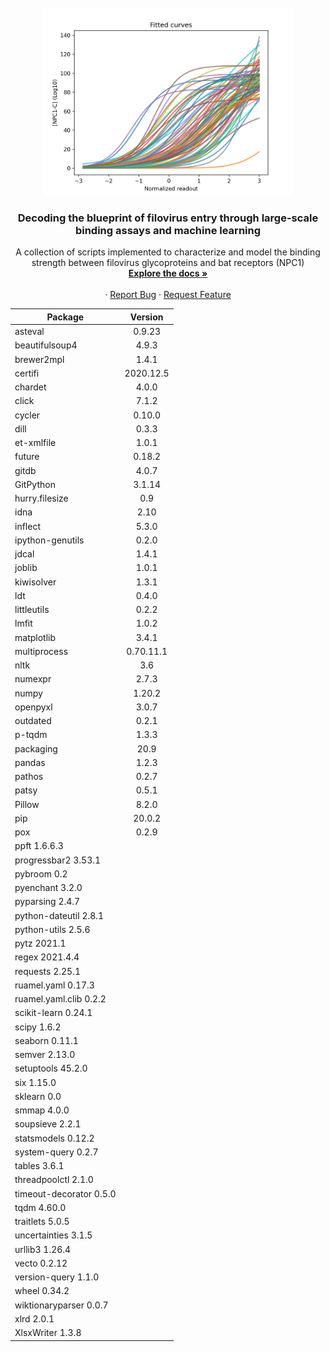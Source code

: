 <!-- PROJECT LOGO -->
<br />
<div align="center">
  <a href="https://github.com/chandranlab/filo_GP-bat_NPC1/img/curves.png">
    <img src="/img/curves.png" alt="Logo" width="400">
  </a>

  <h3 align="center">Decoding the blueprint of filovirus entry through large-scale binding assays and machine learning</h3>

  <p align="center">
    A collection of scripts implemented to characterize and model the binding strength between filovirus glycoproteins and bat receptors (NPC1)
    <br />
    <a href="https://github.com/chandranlab/filo_GP-bat_NPC1"><strong>Explore the docs »</strong></a>
    <br />
    <br />
    ·
    <a href="https://github.com/chandranlab/filo_GP-bat_NPC1/issues">Report Bug</a>
    ·
    <a href="https://github.com/chandranlab/filo_GP-bat_NPC1/issues">Request Feature</a>
  </p>
</div>

<!-- ########################################################################################## -->


|Package         | Version  |
|----------------|:--------:|
|asteval         | 0.9.23   |
|beautifulsoup4  | 4.9.3    |
|brewer2mpl      | 1.4.1    |
|certifi         | 2020.12.5|
|chardet         | 4.0.0    |
|click           | 7.1.2    |
|cycler          | 0.10.0   |
|dill            | 0.3.3    |
|et-xmlfile      | 1.0.1    |
|future          | 0.18.2   |
|gitdb           | 4.0.7    |
|GitPython       | 3.1.14   |
|hurry.filesize  | 0.9      |
|idna            | 2.10     |
|inflect         | 5.3.0    |
|ipython-genutils| 0.2.0    |
|jdcal           | 1.4.1    |
|joblib          | 1.0.1    |
|kiwisolver      | 1.3.1    |
|ldt             | 0.4.0    |
|littleutils     | 0.2.2    |
|lmfit           | 1.0.2    |
|matplotlib      | 3.4.1    |
|multiprocess    | 0.70.11.1|
|nltk            | 3.6      |
|numexpr         | 2.7.3    |
|numpy           | 1.20.2   |
|openpyxl        | 3.0.7    |
|outdated        | 0.2.1    |
|p-tqdm          | 1.3.3    |
|packaging       | 20.9     |
|pandas          | 1.2.3    |
|pathos          | 0.2.7    |
|patsy           | 0.5.1    |
|Pillow          | 8.2.0    |
|pip             | 20.0.2   |
|pox             | 0.2.9    |
|ppft              1.6.6.3  
|progressbar2      3.53.1   
|pybroom           0.2      
|pyenchant         3.2.0    
|pyparsing         2.4.7    
|python-dateutil   2.8.1    
|python-utils      2.5.6    
|pytz              2021.1   
|regex             2021.4.4 
|requests          2.25.1   
|ruamel.yaml       0.17.3   
|ruamel.yaml.clib  0.2.2    
|scikit-learn      0.24.1   
|scipy             1.6.2    
|seaborn           0.11.1   
|semver            2.13.0   
|setuptools        45.2.0   
|six               1.15.0   
|sklearn           0.0      
|smmap             4.0.0    
|soupsieve         2.2.1    
|statsmodels       0.12.2   
|system-query      0.2.7    
|tables            3.6.1    
|threadpoolctl     2.1.0    
|timeout-decorator 0.5.0    
|tqdm              4.60.0   
|traitlets         5.0.5    
|uncertainties     3.1.5    
|urllib3           1.26.4   
|vecto             0.2.12   
|version-query     1.1.0    
|wheel             0.34.2   
|wiktionaryparser  0.0.7    
|xlrd              2.0.1    
|XlsxWriter        1.3.8    
